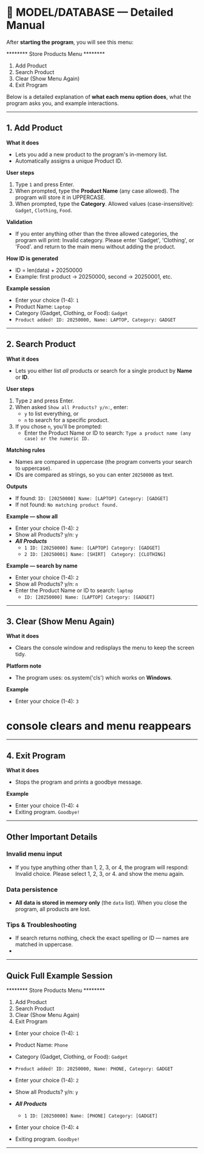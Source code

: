# 🏪 MODEL/DATABASE — Detailed Manual

After **starting the program**, you will see this menu:

******** Store Products Menu ********

1. Add Product
2. Search Product
3. Clear (Show Menu Again)
4. Exit Program

Below is a detailed explanation of **what each menu option does**, what the program asks you, and example interactions.

---

## 1. Add Product
**What it does**
- Lets you add a new product to the program's in-memory list.
- Automatically assigns a unique Product ID.

**User steps**
1. Type `1` and press Enter.
2. When prompted, type the **Product Name** (any case allowed). The program will store it in UPPERCASE.
3. When prompted, type the **Category**. Allowed values (case-insensitive): `Gadget`, `Clothing`, `Food`.

**Validation**
- If you enter anything other than the three allowed categories, the program will print:
  Invalid category. Please enter 'Gadget', 'Clothing', or 'Food'.
  and return to the main menu without adding the product.

**How ID is generated**
- ID = len(data) + 20250000
- Example: first product → 20250000, second → 20250001, etc.

**Example session**
- Enter your choice (1-4): `1`
- Product Name: `Laptop`
- Category (Gadget, Clothing, or Food): `Gadget`
- `Product added! ID: 20250000, Name: LAPTOP, Category: GADGET`

---

## 2. Search Product
**What it does**
- Lets you either list *all* products or search for a single product by **Name** or **ID**.

**User steps**
1. Type `2` and press Enter.
2. When asked `Show all Products? y/n:`, enter:
   - `y` to list everything, or
   - `n` to search for a specific product.
3. If you chose `n`, you'll be prompted:
   - Enter the Product Name or ID to search: `Type a product name (any case) or the numeric ID.`

**Matching rules**
- Names are compared in uppercase (the program converts your search to uppercase).
- IDs are compared as strings, so you can enter `20250000` as text.

**Outputs**
- If found:
  `ID: [20250000] Name: [LAPTOP] Category: [GADGET]`
- If not found:
  `No matching product found.`

**Example — show all**
- Enter your choice (1-4): `2`
- Show all Products? y/n: `y`
- ***All Products***
  - `1 ID: [20250000] Name: [LAPTOP] Category: [GADGET]`
  - `2 ID: [20250001] Name: [SHIRT]  Category: [CLOTHING]`

**Example — search by name**
- Enter your choice (1-4): `2`
- Show all Products? y/n: `n`
- Enter the Product Name or ID to search: `laptop`
  - `ID: [20250000] Name: [LAPTOP] Category: [GADGET]`

---

## 3. Clear (Show Menu Again)
**What it does**
- Clears the console window and redisplays the menu to keep the screen tidy.

**Platform note**
- The program uses:
  os.system('cls')
  which works on **Windows**.

**Example**
- Enter your choice (1-4): `3`
 # console clears and menu reappears

---

## 4. Exit Program
**What it does**
- Stops the program and prints a goodbye message.

**Example**
- Enter your choice (1-4): `4`
- Exiting program. `Goodbye!`

---

## Other Important Details

### Invalid menu input
- If you type anything other than 1, 2, 3, or 4, the program will respond:
  Invalid choice. Please select 1, 2, 3, or 4.
  and show the menu again.

### Data persistence
- **All data is stored in memory only** (the `data` list). When you close the program, all products are lost.

### Tips & Troubleshooting
- If search returns nothing, check the exact spelling or ID — names are matched in uppercase.
- 
---

## Quick Full Example Session
******** Store Products Menu ********
1. Add Product
2. Search Product
3. Clear (Show Menu Again)
4. Exit Program

- Enter your choice (1-4): `1`
- Product Name: `Phone`
- Category (Gadget, Clothing, or Food): `Gadget`
- `Product added! ID: 20250000, Name: PHONE, Category: GADGET`

- Enter your choice (1-4): `2`
- Show all Products? y/n: `y`
- ***All Products***
  - `1 ID: [20250000] Name: [PHONE] Category: [GADGET]`

- Enter your choice (1-4): `4`
- Exiting program. `Goodbye!`

---
